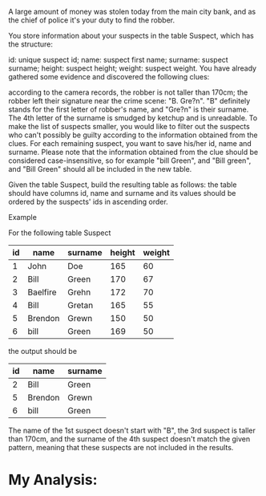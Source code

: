 A large amount of money was stolen today from the main city bank, and as the chief of police it's your duty to find the robber.

You store information about your suspects in the table Suspect, which has the structure:

id: unique suspect id;
name: suspect first name;
surname: suspect surname;
height: suspect height;
weight: suspect weight.
You have already gathered some evidence and discovered the following clues:

according to the camera records, the robber is not taller than 170cm;
the robber left their signature near the crime scene: "B. Gre?n". "B" definitely stands for the first letter of robber's name, and "Gre?n" is their surname. The 4th letter of the surname is smudged by ketchup and is unreadable.
To make the list of suspects smaller, you would like to filter out the suspects who can't possibly be guilty according to the information obtained from the clues. For each remaining suspect, you want to save his/her id, name and surname. Please note that the information obtained from the clue should be considered case-insensitive, so for example "bill Green", and "Bill green", and "Bill Green" should all be included in the new table.

Given the table Suspect, build the resulting table as follows: the table should have columns id, name and surname and its values should be ordered by the suspects' ids in ascending order.

Example

For the following table Suspect

| id | name     | surname | height | weight |
|----|----------|---------|--------|--------|
| 1  | John     | Doe     | 165    | 60     |
| 2  | Bill     | Green   | 170    | 67     |
| 3  | Baelfire | Grehn   | 172    | 70     |
| 4  | Bill     | Gretan  | 165    | 55     |
| 5  | Brendon  | Grewn   | 150    | 50     |
| 6  | bill     | Green   | 169    | 50     |

the output should be

| id | name    | surname |
|----|---------|---------|
| 2  | Bill    | Green   |
| 5  | Brendon | Grewn   |
| 6  | bill    | Green   |

The name of the 1st suspect doesn't start with "B", the 3rd suspect is taller than 170cm, and the surname of the 4th suspect doesn't match the given pattern, meaning that these suspects are not included in the results.

# My Analysis:
